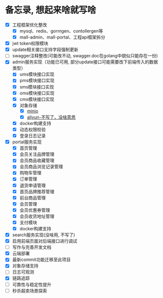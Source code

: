 # 备忘录, 想起来啥就写啥
- [x] 工程框架优化整改
  - [x] mysql、redis、gormgen、contollergen等
  - [x] mall-admin、mall-portal、工程api框架拆分
- [x] jwt token权限模块
- [x] update相关接口支持字段强制更新
- [ ] swagger注释整改(可能改不动, swagger.doc在golang中貌似只能存在一份)
- [x] admin服务实现（功能已可用, 部分update接口可能需要改下前端传入的数据类型）
  - [x] ums模块接口实现
  - [x] pms模块接口实现
  - [x] sms模块接口实现
  - [x] oms模块接口实现
  - [x] cms模块接口实现
  - [x] 对象存储
    - [x] [minio](https://min.io/docs/minio/linux/developers/go/minio-go.html#)
    - [x] [aliyun-不写了，没啥意思](https://help.aliyun.com/zh/oss/user-guide/objects/?spm=a2c4g.11186623.0.0.5a605bc8PE0W9c)
  - [x] docker构建支持
  - [x] 动态权限校验
  - [x] 登录日志记录
- [x] portal服务实现
  - [x] 首页管理
  - [x] 会员关注品牌管理
  - [x] 会员商品收藏管理
  - [x] 会员商品浏览记录管理
  - [x] 购物车管理
  - [x] 订单管理
  - [x] 退货申请管理
  - [x] 首页品牌推荐管理
  - [x] 前台商品管理
  - [x] 会员管理
  - [x] 会员优惠券管理
  - [x] 会员收货地址管理
  - [x] 支付模块 
  - [x] docker构建支持
- [x] search服务实现(没啥用, 不写了)
- [x] 启用前端页面对后端接口进行调试
- [ ] 写作与完善开发文档
- [x] 云端部署
- [x] 最新commit功能迁移至此项目
- [x] 对象存储支持
- [ ] 日志可观测
- [x] 链路追踪
- [ ] 可靠性与稳定性提升
- [ ] 秒杀超卖场景探索
